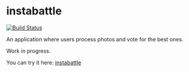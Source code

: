 # instabattle

[![Build Status](https://travis-ci.org/Qumeric/instabattle.svg?branch=master)](https://travis-ci.org/Qumeric/instabattle)

An application where users process photos and vote for the best ones.

Work in progress.

You can try it here: [instabattle][1]

[1]: http://instabattle.herokuapp.com
